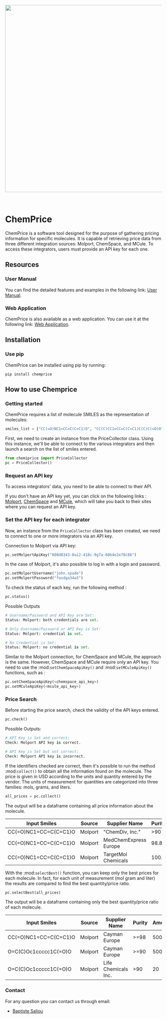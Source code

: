 <p align="center">
  <img width="600" src="https://raw.githubusercontent.com/bsaliou/ChemPrice/blob/main/logo/logo_chemprice_transparant.png">
</p>
<br />

# ChemPrice

ChemPrice is a software tool designed for the purpose of gathering pricing information for specific molecules. It is capable of retrieving price data from three different integration sources: Molport, ChemSpace, and MCule. To access these integrators, users must provide an API key for each one.

## Resources

### User Manual

You can find the detailed features and examples in the following link: [User Manual](https://).

### Web Application

ChemPrice is also available as a web application. You can use it at the following link: [Web Application](https://).

## Installation

### Use pip

ChemPrice can be installed using pip by
running:

    pip install chemprice

## How to use Chemprice

### Getting started

ChemPrice requires a list of molecule SMILES as the representation of molecules:

```python
smiles_list = ["CC(=O)NC1=CC=C(C=C1)O", "CC(C)CC1=CC=C(C=C1)C(C)C(=O)O", "O=C(C)Oc1ccccc1C(=O)O"]
```

First, we need to create an instance from the PriceCollector class. Using this instance, we'll be able to connect to the various integrators and then launch a search
on the list of smiles entered.

```python
from chemiprice import PriceCollector
pc = PriceCollector()
```

### Request an API key

To access integrators' data, you need to be able to connect to their API.

If you don't have an API key yet, you can click on the following links :
[Molport](https://www.molport.com/shop/user-api-keys),
[ChemSpace](https://chem-space.com/contacts) and
[MCule](https://mcule.com/contact/),
which will take you back to their sites where you can request an API key.

### Set the API key for each integrator

Now, an instance from the `PriceCollector` class has been created, we need to connect to one
or more integrators via an API key.

Connection to Molport via API key:

```python
pc.setMolportApiKey("880d8343-8ui2-418c-9g7a-68b4e2e78c8b")
```

In the case of Molport, it's also possible to log in with a login and password.

```python
pc.setMolportUsername("john.spade")
pc.setMolportPassword("fasdga34a3")
```

To check the status of each key, run the following method :

```python
pc.status()
```

Possible Outputs

```python
# Username/Password and API Key are Set:
Status: Molport: both credentials are set.

# Only Username/Password or API Key is Set:
Status: Molport: credential is set.

# No Credential is Set:
Status: Molport: no credential is set.
```

Similar to the Molport connection, for ChemSpace and MCule, the approach is the same. However, ChemSpace and MCule require only an API key. You need to use
the :mod:`setChemSpaceApiKey()` and :mod:`setMCuleApiKey()` functions, such as :

```python
pc.setChemSpaceApiKey(<chemspace_api_key>)
pc.setMCuleApiKey(<mcule_api_key>)
```

### Price Search

Before starting the price search, check the validity of the API keys entered.

```python
pc.check()
```

Possible Outputs:

```python
# API Key is Set and correct:
Check: Molport API key is correct.

# API Key is Set but not correct:
Check: Molport API key is incorrect.
```

If the identifiers checked are correct, then it's possible
to run the method :mod:`collect()` to obtain all the information
found on the molecule. The price is given in USD according to
the units and quantity entered by the vendor. The units of measurement
for quantities are categorized into three families: mols, grams, and liters.

```python
all_prices = pc.collect()
```

The output will be a dataframe containing all price information about the molecule.

| Input Smiles          | Source  | Supplier Name         | Purity | Amount | Measure | Price_USD |
| --------------------- | ------- | --------------------- | ------ | ------ | ------- | --------- |
| CC(=O)NC1=CC=C(C=C1)O | Molport | "ChemDiv, Inc."       | >90    | 100    | mg      | 407.1     |
| CC(=O)NC1=CC=C(C=C1)O | Molport | MedChemExpress Europe | 98.83  | 10     | g       | 112.8     |
| CC(=O)NC1=CC=C(C=C1)O | Molport | TargetMol Chemicals   | 100.0  | 500    | mg      | 50.0      |

With the :mod:`selectBest()` function, you can keep only the best prices for each molecule.
In fact, for each unit of measurement (mol gram and liter) the results are compared
to find the best quantity/price ratio.

```python
pc.selectBest(all_prices)
```

The output will be a dataframe containing only the best quantity/price ratio of each molecule.

| Input Smiles          | Source  | Supplier Name       | Purity | Amount | Measure  | Price_USD | USD/g  | USD/mol            |
| --------------------- | ------- | ------------------- | ------ | ------ | -------- | --------- | ------ | ------------------ |
| CC(=O)NC1=CC=C(C=C1)O | Molport | Cayman Europe       | >=98   | 500    | g        | 407.1     | 0.22   |                    |
| O=C(C)Oc1ccccc1C(=O)O | Molport | Cayman Europe       | >=90   | 500    | g        | 112.8     | 0.1606 |                    |
| O=C(C)Oc1ccccc1C(=O)O | Molport | Life Chemicals Inc. | >90    | 20     | micromol | 50.0      |        | 3950000.0000000005 |

### Contact

For any question you can contact us through email:

- [Baptiste Saliou](mailto:baptiste1saliou@gmail.com)
